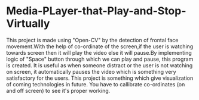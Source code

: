 # Media-PLayer-that-Play-and-Stop-Virtually
This project is made using "Open-CV" by the detection of frontal face movement.With the help of co-ordinate of the screen,if the user is watching towards screen then it will play the video else it will pause.By implementing logic of "Space" button through which we can play and pause, this program is created.            It is useful as when someone distract or the user is not watching on screen, it automatically pauses the video which is something very satisfactory for the users.       This project is something which give visualization of coming technologies in future.
You have to callibrate co-ordinates (on and off screen) to see it's proper working.
